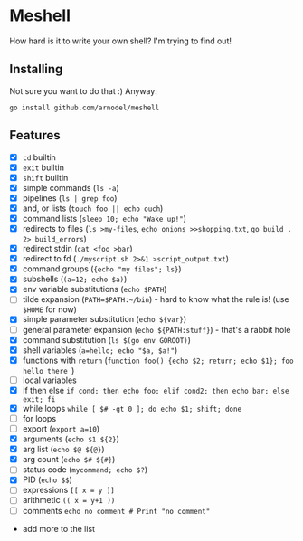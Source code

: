 # Meshell

How hard is it to write your own shell?  I'm trying to find out!

## Installing

Not sure you want to do that :) Anyway:

`go install github.com/arnodel/meshell`

## Features
- [x] `cd` builtin
- [x] `exit` builtin
- [x] `shift` builtin
- [x] simple commands (`ls -a`)
- [x] pipelines (`ls | grep foo`)
- [x] and, or lists (`touch foo || echo ouch`)
- [x] command lists (`sleep 10; echo "Wake up!"`)
- [x] redirects to files (`ls >my-files`, `echo onions >>shopping.txt`, `go build . 2> build_errors`)
- [x] redirect stdin (`cat <foo >bar`)
- [x] redirect to fd (`./myscript.sh 2>&1 >script_output.txt`)
- [x] command groups (`{echo "my files"; ls}`)
- [x] subshells (`(a=12; echo $a)`)
- [x] env variable substitutions (`echo $PATH`)
- [ ] tilde expansion (`PATH=$PATH:~/bin`) - hard to know what the rule is! (use `$HOME` for now)
- [x] simple parameter substitution (`echo ${var}`)
- [ ] general parameter expansion (`echo ${PATH:stuff}`) - that's a rabbit hole
- [x] command substitution (`ls $(go env GOROOT)`)
- [x] shell variables (`a=hello; echo "$a, $a!"`)
- [x] functions with `return` (`function foo() {echo $2; return; echo $1}; foo hello there `)
- [ ] local variables
- [x] if then else `if cond; then echo foo; elif cond2; then echo bar; else exit; fi`
- [x] while loops `while [ $# -gt 0 ]; do echo $1; shift; done`
- [ ] for loops
- [ ] export (`export a=10`)
- [x] arguments (`echo $1 ${2}`)
- [x] arg list (`echo $@ ${@}`)
- [x] arg count (`echo $# ${#}`)
- [ ] status code (`mycommand; echo $?`)
- [x] PID (`echo $$`)
- [ ] expressions `[[ x = y ]]`
- [ ] arithmetic `(( x = y+1 ))`
- [ ] comments `echo no comment # Print "no comment"`
- add more to the list
